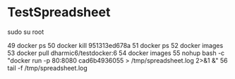 

# TestSpreadsheet

sudo su root


49  docker ps
   50  docker kill 951313ed678a
   51  docker ps
   52  docker images
   53  docker pull dharmic6/testdocker:6
   54  docker images
   55  nohup bash -c "docker run -p 80:8080 cad6b4936055 > /tmp/spreadsheet.log 2>&1 &"
   56  tail -f /tmp/spreadsheet.log
